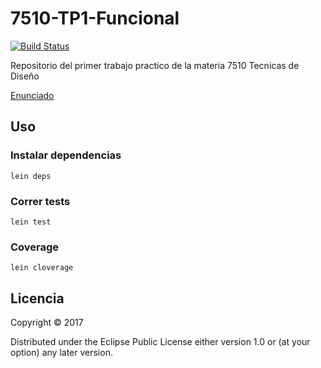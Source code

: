 # 7510-TP1-Funcional
[![Build Status](https://travis-ci.org/manuporto/7510-TP1-Funcional.svg?branch=master)](https://travis-ci.org/manuporto/7510-TP1-Funcional)

Repositorio del primer trabajo practico de la materia 7510 Tecnicas de Diseño

[Enunciado](https://github.com/7510-tecnicas-de-disenio/material-clases/blob/master/TPs/2017-2C%20-%20TP-1%20-%20Interprete.pdf)

## Uso

### Instalar dependencias
`lein deps`

### Correr tests
`lein test`

### Coverage
`lein cloverage`

## Licencia

Copyright © 2017

Distributed under the Eclipse Public License either version 1.0 or (at
your option) any later version.
